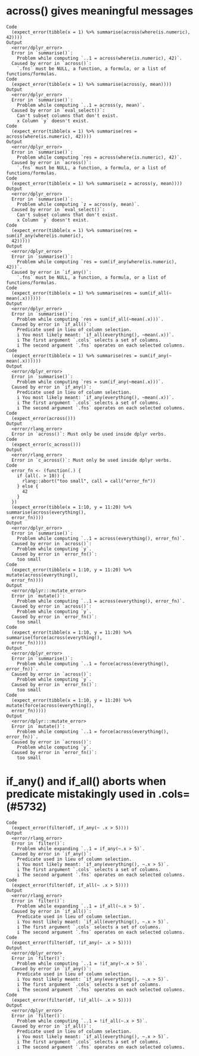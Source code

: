 # across() gives meaningful messages

    Code
      (expect_error(tibble(x = 1) %>% summarise(across(where(is.numeric), 42))))
    Output
      <error/dplyr_error>
      Error in `summarise()`: 
        Problem while computing `..1 = across(where(is.numeric), 42)`.
      Caused by error in `across()`: 
        `.fns` must be NULL, a function, a formula, or a list of functions/formulas.
    Code
      (expect_error(tibble(x = 1) %>% summarise(across(y, mean))))
    Output
      <error/dplyr_error>
      Error in `summarise()`: 
        Problem while computing `..1 = across(y, mean)`.
      Caused by error in `eval_select()`: 
        Can't subset columns that don't exist.
        x Column `y` doesn't exist.
    Code
      (expect_error(tibble(x = 1) %>% summarise(res = across(where(is.numeric), 42))))
    Output
      <error/dplyr_error>
      Error in `summarise()`: 
        Problem while computing `res = across(where(is.numeric), 42)`.
      Caused by error in `across()`: 
        `.fns` must be NULL, a function, a formula, or a list of functions/formulas.
    Code
      (expect_error(tibble(x = 1) %>% summarise(z = across(y, mean))))
    Output
      <error/dplyr_error>
      Error in `summarise()`: 
        Problem while computing `z = across(y, mean)`.
      Caused by error in `eval_select()`: 
        Can't subset columns that don't exist.
        x Column `y` doesn't exist.
    Code
      (expect_error(tibble(x = 1) %>% summarise(res = sum(if_any(where(is.numeric),
      42)))))
    Output
      <error/dplyr_error>
      Error in `summarise()`: 
        Problem while computing `res = sum(if_any(where(is.numeric), 42))`.
      Caused by error in `if_any()`: 
        `.fns` must be NULL, a function, a formula, or a list of functions/formulas.
    Code
      (expect_error(tibble(x = 1) %>% summarise(res = sum(if_all(~ mean(.x))))))
    Output
      <error/dplyr_error>
      Error in `summarise()`: 
        Problem while computing `res = sum(if_all(~mean(.x)))`.
      Caused by error in `if_all()`: 
        Predicate used in lieu of column selection.
        i You most likely meant: `if_all(everything(), ~mean(.x))`.
        i The first argument `.cols` selects a set of columns.
        i The second argument `.fns` operates on each selected columns.
    Code
      (expect_error(tibble(x = 1) %>% summarise(res = sum(if_any(~ mean(.x))))))
    Output
      <error/dplyr_error>
      Error in `summarise()`: 
        Problem while computing `res = sum(if_any(~mean(.x)))`.
      Caused by error in `if_any()`: 
        Predicate used in lieu of column selection.
        i You most likely meant: `if_any(everything(), ~mean(.x))`.
        i The first argument `.cols` selects a set of columns.
        i The second argument `.fns` operates on each selected columns.
    Code
      (expect_error(across()))
    Output
      <error/rlang_error>
      Error in `across()`: Must only be used inside dplyr verbs.
    Code
      (expect_error(c_across()))
    Output
      <error/rlang_error>
      Error in `c_across()`: Must only be used inside dplyr verbs.
    Code
      error_fn <- (function(.) {
        if (all(. > 10)) {
          rlang::abort("too small", call = call("error_fn"))
        } else {
          42
        }
      })
      (expect_error(tibble(x = 1:10, y = 11:20) %>% summarise(across(everything(),
      error_fn))))
    Output
      <error/dplyr_error>
      Error in `summarise()`: 
        Problem while computing `..1 = across(everything(), error_fn)`.
      Caused by error in `across()`: 
        Problem while computing `y`.
      Caused by error in `error_fn()`: 
        too small
    Code
      (expect_error(tibble(x = 1:10, y = 11:20) %>% mutate(across(everything(),
      error_fn))))
    Output
      <error/dplyr:::mutate_error>
      Error in `mutate()`: 
        Problem while computing `..1 = across(everything(), error_fn)`.
      Caused by error in `across()`: 
        Problem while computing `y`.
      Caused by error in `error_fn()`: 
        too small
    Code
      (expect_error(tibble(x = 1:10, y = 11:20) %>% summarise(force(across(everything(),
      error_fn)))))
    Output
      <error/dplyr_error>
      Error in `summarise()`: 
        Problem while computing `..1 = force(across(everything(), error_fn))`.
      Caused by error in `across()`: 
        Problem while computing `y`.
      Caused by error in `error_fn()`: 
        too small
    Code
      (expect_error(tibble(x = 1:10, y = 11:20) %>% mutate(force(across(everything(),
      error_fn)))))
    Output
      <error/dplyr:::mutate_error>
      Error in `mutate()`: 
        Problem while computing `..1 = force(across(everything(), error_fn))`.
      Caused by error in `across()`: 
        Problem while computing `y`.
      Caused by error in `error_fn()`: 
        too small

# if_any() and if_all() aborts when predicate mistakingly used in .cols= (#5732)

    Code
      (expect_error(filter(df, if_any(~ .x > 5))))
    Output
      <error/rlang_error>
      Error in `filter()`: 
        Problem while expanding `..1 = if_any(~.x > 5)`.
      Caused by error in `if_any()`: 
        Predicate used in lieu of column selection.
        i You most likely meant: `if_any(everything(), ~.x > 5)`.
        i The first argument `.cols` selects a set of columns.
        i The second argument `.fns` operates on each selected columns.
    Code
      (expect_error(filter(df, if_all(~ .x > 5))))
    Output
      <error/rlang_error>
      Error in `filter()`: 
        Problem while expanding `..1 = if_all(~.x > 5)`.
      Caused by error in `if_all()`: 
        Predicate used in lieu of column selection.
        i You most likely meant: `if_all(everything(), ~.x > 5)`.
        i The first argument `.cols` selects a set of columns.
        i The second argument `.fns` operates on each selected columns.
    Code
      (expect_error(filter(df, !if_any(~ .x > 5))))
    Output
      <error/dplyr_error>
      Error in `filter()`: 
        Problem while computing `..1 = !if_any(~.x > 5)`.
      Caused by error in `if_any()`: 
        Predicate used in lieu of column selection.
        i You most likely meant: `if_any(everything(), ~.x > 5)`.
        i The first argument `.cols` selects a set of columns.
        i The second argument `.fns` operates on each selected columns.
    Code
      (expect_error(filter(df, !if_all(~ .x > 5))))
    Output
      <error/dplyr_error>
      Error in `filter()`: 
        Problem while computing `..1 = !if_all(~.x > 5)`.
      Caused by error in `if_all()`: 
        Predicate used in lieu of column selection.
        i You most likely meant: `if_all(everything(), ~.x > 5)`.
        i The first argument `.cols` selects a set of columns.
        i The second argument `.fns` operates on each selected columns.

